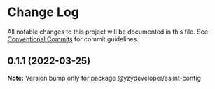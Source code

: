 # Change Log

All notable changes to this project will be documented in this file.
See [Conventional Commits](https://conventionalcommits.org) for commit guidelines.

## 0.1.1 (2022-03-25)

**Note:** Version bump only for package @yzydeveloper/eslint-config
